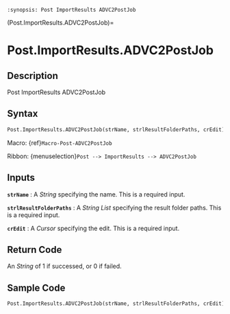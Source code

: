```{module} Post.ImportResults.ADVC2PostJob()
:synopsis: Post ImportResults ADVC2PostJob
```

(Post.ImportResults.ADVC2PostJob)=

# Post.ImportResults.ADVC2PostJob

## Description

Post ImportResults ADVC2PostJob

## Syntax

```python
Post.ImportResults.ADVC2PostJob(strName, strlResultFolderPaths, crEdit)
```

Macro: {ref}`Macro-Post-ADVC2PostJob`

Ribbon: {menuselection}`Post --> ImportResults --> ADVC2PostJob`

## Inputs

**`strName`**
: A _String_ specifying the name. This is a required input.

**`strlResultFolderPaths`**
: A _String List_ specifying the result folder paths. This is a required input.

**`crEdit`**
: A _Cursor_ specifying the edit. This is a required input.

## Return Code

An _String_ of 1 if successed, or 0 if failed.

## Sample Code

```python
Post.ImportResults.ADVC2PostJob(strName, strlResultFolderPaths, crEdit)
```
